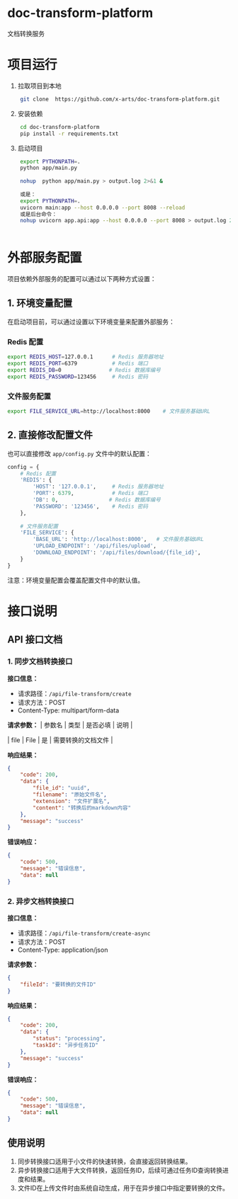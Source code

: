# doc-transform-platform
文档转换服务

# 项目运行
1.  拉取项目到本地
```bash
    git clone  https://github.com/x-arts/doc-transform-platform.git
```

2. 安装依赖
```bash
    cd doc-transform-platform
    pip install -r requirements.txt
```
3. 启动项目
```bash
    export PYTHONPATH=.
    python app/main.py
    
    nohup  python app/main.py > output.log 2>&1 &
    
    或是：
    export PYTHONPATH=.
    uvicorn main:app --host 0.0.0.0 --port 8008 --reload
    或是后台命令：
    nohup uvicorn app.api:app --host 0.0.0.0 --port 8008 > output.log 2>&1 &
   
```

# 外部服务配置

项目依赖外部服务的配置可以通过以下两种方式设置：

## 1. 环境变量配置

在启动项目前，可以通过设置以下环境变量来配置外部服务：

### Redis 配置
```bash
export REDIS_HOST=127.0.0.1      # Redis 服务器地址
export REDIS_PORT=6379           # Redis 端口
export REDIS_DB=0               # Redis 数据库编号
export REDIS_PASSWORD=123456     # Redis 密码
```

### 文件服务配置
```bash
export FILE_SERVICE_URL=http://localhost:8000    # 文件服务基础URL
```

## 2. 直接修改配置文件

也可以直接修改 `app/config.py` 文件中的默认配置：

```python
config = {
    # Redis 配置
    'REDIS': {
        'HOST': '127.0.0.1',     # Redis 服务器地址
        'PORT': 6379,            # Redis 端口
        'DB': 0,                # Redis 数据库编号
        'PASSWORD': '123456',    # Redis 密码
    },
    
    # 文件服务配置
    'FILE_SERVICE': {
        'BASE_URL': 'http://localhost:8000',   # 文件服务基础URL
        'UPLOAD_ENDPOINT': '/api/files/upload',
        'DOWNLOAD_ENDPOINT': '/api/files/download/{file_id}',
    }
}
```

注意：环境变量配置会覆盖配置文件中的默认值。

# 接口说明
## API 接口文档

### 1. 同步文档转换接口

**接口信息：**
- 请求路径：`/api/file-transform/create`
- 请求方法：POST
- Content-Type: multipart/form-data

**请求参数：**
| 参数名 | 类型 | 是否必填 | 说明 |

| file   | File | 是   | 需要转换的文档文件 |

**响应结果：**
```json
{
    "code": 200,
    "data": {
        "file_id": "uuid",
        "filename": "原始文件名",
        "extension": "文件扩展名",
        "content": "转换后的markdown内容"
    },
    "message": "success"
}
```

**错误响应：**
```json
{
    "code": 500,
    "message": "错误信息",
    "data": null
}
```

### 2. 异步文档转换接口

**接口信息：**
- 请求路径：`/api/file-transform/create-async`
- 请求方法：POST
- Content-Type: application/json

**请求参数：**
```json
{
    "fileId": "要转换的文件ID"
}
```

**响应结果：**
```json
{
    "code": 200,
    "data": {
        "status": "processing",
        "taskId": "异步任务ID"
    },
    "message": "success"
}
```

**错误响应：**
```json
{
    "code": 500,
    "message": "错误信息",
    "data": null
}
```

## 使用说明

1. 同步转换接口适用于小文件的快速转换，会直接返回转换结果。
2. 异步转换接口适用于大文件转换，返回任务ID，后续可通过任务ID查询转换进度和结果。
3. 文件ID在上传文件时由系统自动生成，用于在异步接口中指定要转换的文件。

